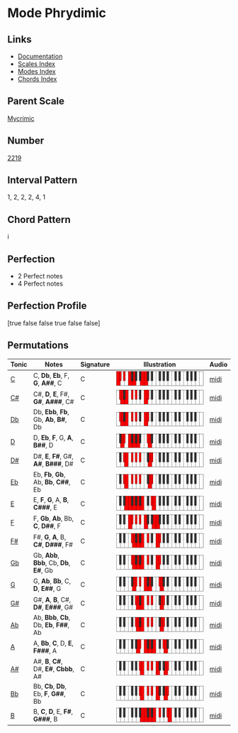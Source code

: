 # Mode Phrydimic

## Links

- [Documentation](README.md)
- [Scales Index](Scales.md)
- [Modes Index](Modes.md)
- [Chords Index](Chords.md)

## Parent Scale

[Mycrimic](ScaleMycrimic.md)

## Number

[2219](https://ianring.com/musictheory/scales/2219)

## Interval Pattern

1, 2, 2, 2, 4, 1

## Chord Pattern

i

## Perfection

- 2 Perfect notes
- 4 Perfect notes

## Perfection Profile

[true false false true false false]

## Permutations

| Tonic | Notes | Signature | Illustration | Audio |
|-------|-------|-----------|--------------|-------|
| [C](ModeCNaturalPhrydimic.md) | C, **Db**, **Eb**, F, **G**, **A##**, C | C | ![CNaturalPhrydimic](ModeCNaturalPhrydimic.png) | [midi](https://github.com/edipermadi/music/blob/main/docs/ModeCNaturalPhrydimic.mid?raw=true) |
| [C#](ModeCSharpPhrydimic.md) | C#, **D**, **E**, F#, **G#**, **A###**, C# | C | ![CSharpPhrydimic](ModeCSharpPhrydimic.png) | [midi](https://github.com/edipermadi/music/blob/main/docs/ModeCSharpPhrydimic.mid?raw=true) |
| [Db](ModeDFlatPhrydimic.md) | Db, **Ebb**, **Fb**, Gb, **Ab**, **B#**, Db | C | ![DFlatPhrydimic](ModeDFlatPhrydimic.png) | [midi](https://github.com/edipermadi/music/blob/main/docs/ModeDFlatPhrydimic.mid?raw=true) |
| [D](ModeDNaturalPhrydimic.md) | D, **Eb**, **F**, G, **A**, **B##**, D | C | ![DNaturalPhrydimic](ModeDNaturalPhrydimic.png) | [midi](https://github.com/edipermadi/music/blob/main/docs/ModeDNaturalPhrydimic.mid?raw=true) |
| [D#](ModeDSharpPhrydimic.md) | D#, **E**, **F#**, G#, **A#**, **B###**, D# | C | ![DSharpPhrydimic](ModeDSharpPhrydimic.png) | [midi](https://github.com/edipermadi/music/blob/main/docs/ModeDSharpPhrydimic.mid?raw=true) |
| [Eb](ModeEFlatPhrydimic.md) | Eb, **Fb**, **Gb**, Ab, **Bb**, **C##**, Eb | C | ![EFlatPhrydimic](ModeEFlatPhrydimic.png) | [midi](https://github.com/edipermadi/music/blob/main/docs/ModeEFlatPhrydimic.mid?raw=true) |
| [E](ModeENaturalPhrydimic.md) | E, **F**, **G**, A, **B**, **C###**, E | C | ![ENaturalPhrydimic](ModeENaturalPhrydimic.png) | [midi](https://github.com/edipermadi/music/blob/main/docs/ModeENaturalPhrydimic.mid?raw=true) |
| [F](ModeFNaturalPhrydimic.md) | F, **Gb**, **Ab**, Bb, **C**, **D##**, F | C | ![FNaturalPhrydimic](ModeFNaturalPhrydimic.png) | [midi](https://github.com/edipermadi/music/blob/main/docs/ModeFNaturalPhrydimic.mid?raw=true) |
| [F#](ModeFSharpPhrydimic.md) | F#, **G**, **A**, B, **C#**, **D###**, F# | C | ![FSharpPhrydimic](ModeFSharpPhrydimic.png) | [midi](https://github.com/edipermadi/music/blob/main/docs/ModeFSharpPhrydimic.mid?raw=true) |
| [Gb](ModeGFlatPhrydimic.md) | Gb, **Abb**, **Bbb**, Cb, **Db**, **E#**, Gb | C | ![GFlatPhrydimic](ModeGFlatPhrydimic.png) | [midi](https://github.com/edipermadi/music/blob/main/docs/ModeGFlatPhrydimic.mid?raw=true) |
| [G](ModeGNaturalPhrydimic.md) | G, **Ab**, **Bb**, C, **D**, **E##**, G | C | ![GNaturalPhrydimic](ModeGNaturalPhrydimic.png) | [midi](https://github.com/edipermadi/music/blob/main/docs/ModeGNaturalPhrydimic.mid?raw=true) |
| [G#](ModeGSharpPhrydimic.md) | G#, **A**, **B**, C#, **D#**, **E###**, G# | C | ![GSharpPhrydimic](ModeGSharpPhrydimic.png) | [midi](https://github.com/edipermadi/music/blob/main/docs/ModeGSharpPhrydimic.mid?raw=true) |
| [Ab](ModeAFlatPhrydimic.md) | Ab, **Bbb**, **Cb**, Db, **Eb**, **F##**, Ab | C | ![AFlatPhrydimic](ModeAFlatPhrydimic.png) | [midi](https://github.com/edipermadi/music/blob/main/docs/ModeAFlatPhrydimic.mid?raw=true) |
| [A](ModeANaturalPhrydimic.md) | A, **Bb**, **C**, D, **E**, **F###**, A | C | ![ANaturalPhrydimic](ModeANaturalPhrydimic.png) | [midi](https://github.com/edipermadi/music/blob/main/docs/ModeANaturalPhrydimic.mid?raw=true) |
| [A#](ModeASharpPhrydimic.md) | A#, **B**, **C#**, D#, **E#**, **Cbbb**, A# | C | ![ASharpPhrydimic](ModeASharpPhrydimic.png) | [midi](https://github.com/edipermadi/music/blob/main/docs/ModeASharpPhrydimic.mid?raw=true) |
| [Bb](ModeBFlatPhrydimic.md) | Bb, **Cb**, **Db**, Eb, **F**, **G##**, Bb | C | ![BFlatPhrydimic](ModeBFlatPhrydimic.png) | [midi](https://github.com/edipermadi/music/blob/main/docs/ModeBFlatPhrydimic.mid?raw=true) |
| [B](ModeBNaturalPhrydimic.md) | B, **C**, **D**, E, **F#**, **G###**, B | C | ![BNaturalPhrydimic](ModeBNaturalPhrydimic.png) | [midi](https://github.com/edipermadi/music/blob/main/docs/ModeBNaturalPhrydimic.mid?raw=true) |

